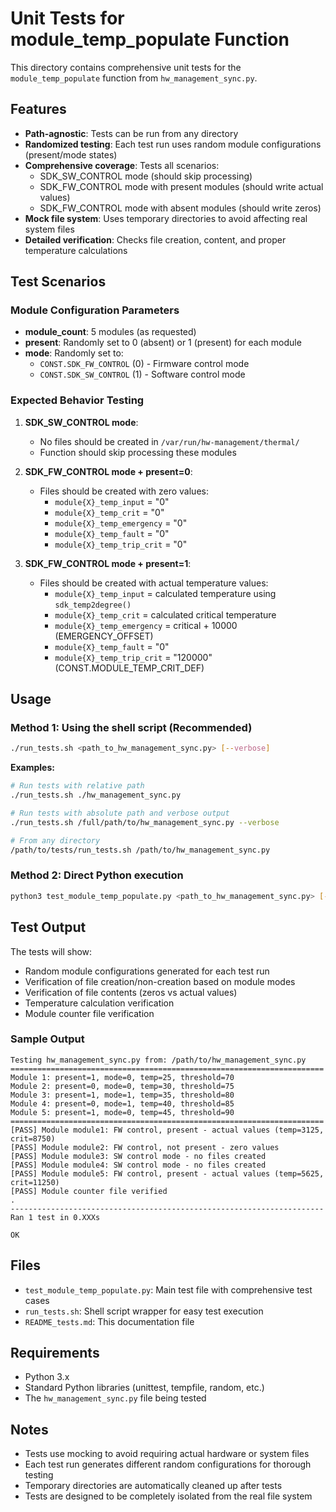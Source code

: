 # Unit Tests for module_temp_populate Function

This directory contains comprehensive unit tests for the `module_temp_populate` function from `hw_management_sync.py`.

## Features

- **Path-agnostic**: Tests can be run from any directory
- **Randomized testing**: Each test run uses random module configurations (present/mode states)
- **Comprehensive coverage**: Tests all scenarios:
  - SDK_SW_CONTROL mode (should skip processing)
  - SDK_FW_CONTROL mode with present modules (should write actual values)
  - SDK_FW_CONTROL mode with absent modules (should write zeros)
- **Mock file system**: Uses temporary directories to avoid affecting real system files
- **Detailed verification**: Checks file creation, content, and proper temperature calculations

## Test Scenarios

### Module Configuration Parameters
- **module_count**: 5 modules (as requested)
- **present**: Randomly set to 0 (absent) or 1 (present) for each module
- **mode**: Randomly set to:
  - `CONST.SDK_FW_CONTROL` (0) - Firmware control mode
  - `CONST.SDK_SW_CONTROL` (1) - Software control mode

### Expected Behavior Testing

1. **SDK_SW_CONTROL mode**: 
   - No files should be created in `/var/run/hw-management/thermal/`
   - Function should skip processing these modules

2. **SDK_FW_CONTROL mode + present=0**:
   - Files should be created with zero values:
     - `module{X}_temp_input` = "0"
     - `module{X}_temp_crit` = "0"
     - `module{X}_temp_emergency` = "0"
     - `module{X}_temp_fault` = "0"
     - `module{X}_temp_trip_crit` = "0"

3. **SDK_FW_CONTROL mode + present=1**:
   - Files should be created with actual temperature values:
     - `module{X}_temp_input` = calculated temperature using `sdk_temp2degree()`
     - `module{X}_temp_crit` = calculated critical temperature
     - `module{X}_temp_emergency` = critical + 10000 (EMERGENCY_OFFSET)
     - `module{X}_temp_fault` = "0"
     - `module{X}_temp_trip_crit` = "120000" (CONST.MODULE_TEMP_CRIT_DEF)

## Usage

### Method 1: Using the shell script (Recommended)
```bash
./run_tests.sh <path_to_hw_management_sync.py> [--verbose]
```

**Examples:**
```bash
# Run tests with relative path
./run_tests.sh ./hw_management_sync.py

# Run tests with absolute path and verbose output
./run_tests.sh /full/path/to/hw_management_sync.py --verbose

# From any directory
/path/to/tests/run_tests.sh /path/to/hw_management_sync.py
```

### Method 2: Direct Python execution
```bash
python3 test_module_temp_populate.py <path_to_hw_management_sync.py> [--verbose]
```

## Test Output

The tests will show:
- Random module configurations generated for each test run
- Verification of file creation/non-creation based on module modes
- Verification of file contents (zeros vs actual values)
- Temperature calculation verification
- Module counter file verification

### Sample Output
```
Testing hw_management_sync.py from: /path/to/hw_management_sync.py
======================================================================
Module 1: present=1, mode=0, temp=25, threshold=70
Module 2: present=0, mode=0, temp=30, threshold=75
Module 3: present=1, mode=1, temp=35, threshold=80
Module 4: present=0, mode=1, temp=40, threshold=85
Module 5: present=1, mode=0, temp=45, threshold=90
======================================================================
[PASS] Module module1: FW control, present - actual values (temp=3125, crit=8750)
[PASS] Module module2: FW control, not present - zero values
[PASS] Module module3: SW control mode - no files created
[PASS] Module module4: SW control mode - no files created
[PASS] Module module5: FW control, present - actual values (temp=5625, crit=11250)
[PASS] Module counter file verified
.
----------------------------------------------------------------------
Ran 1 test in 0.XXXs

OK
```

## Files

- `test_module_temp_populate.py`: Main test file with comprehensive test cases
- `run_tests.sh`: Shell script wrapper for easy test execution
- `README_tests.md`: This documentation file

## Requirements

- Python 3.x
- Standard Python libraries (unittest, tempfile, random, etc.)
- The `hw_management_sync.py` file being tested

## Notes

- Tests use mocking to avoid requiring actual hardware or system files
- Each test run generates different random configurations for thorough testing
- Temporary directories are automatically cleaned up after tests
- Tests are designed to be completely isolated from the real file system 